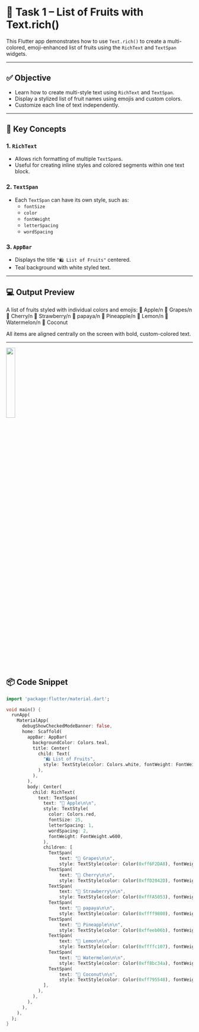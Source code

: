 # 🍎 Task 1 – List of Fruits with Text.rich()

This Flutter app demonstrates how to use `Text.rich()` to create a multi-colored, emoji-enhanced list of fruits using the `RichText` and `TextSpan` widgets.

---

## ✅ Objective

- Learn how to create multi-style text using `RichText` and `TextSpan`.
- Display a stylized list of fruit names using emojis and custom colors.
- Customize each line of text independently.

---

## 🧠 Key Concepts

### 1. `RichText`
- Allows rich formatting of multiple `TextSpan`s.
- Useful for creating inline styles and colored segments within one text block.

### 2. `TextSpan`
- Each `TextSpan` can have its own style, such as:
  - `fontSize`
  - `color`
  - `fontWeight`
  - `letterSpacing`
  - `wordSpacing`

### 3. `AppBar`
- Displays the title `"🛍️ List of Fruits"` centered.
- Teal background with white styled text.

---

## 💻 Output Preview

A list of fruits styled with individual colors and emojis:
🍎 Apple/n
🍇 Grapes/n
🍒 Cherry/n
🍓 Strawberry/n
🍠 papaya/n
🍍 Pineapple/n
🍋 Lemon/n
🍉 Watermelon/n
🥥 Coconut


All items are aligned centrally on the screen with bold, custom-colored text.

---
  <img src="https://github.com/user-attachments/assets/82951d22-50ba-428a-a380-09a480b84a2a" width="22%">

## 📦 Code Snippet

```dart
import 'package:flutter/material.dart';

void main() {
  runApp(
    MaterialApp(
      debugShowCheckedModeBanner: false,
      home: Scaffold(
        appBar: AppBar(
          backgroundColor: Colors.teal,
          title: Center(
            child: Text(
              "🛍️ List of Fruits",
              style: TextStyle(color: Colors.white, fontWeight: FontWeight.w600),
            ),
          ),
        ),
        body: Center(
          child: RichText(
            text: TextSpan(
              text: "🍎 Apple\n\n",
              style: TextStyle(
                color: Colors.red,
                fontSize: 25,
                letterSpacing: 1,
                wordSpacing: 2,
                fontWeight: FontWeight.w600,
              ),
              children: [
                TextSpan(
                    text: "🍇 Grapes\n\n",
                    style: TextStyle(color: Color(0xff6F2DA8), fontWeight: FontWeight.w600)),
                TextSpan(
                    text: "🍒 Cherry\n\n",
                    style: TextStyle(color: Color(0xffD2042D), fontWeight: FontWeight.w600)),
                TextSpan(
                    text: "🍓 Strawberry\n\n",
                    style: TextStyle(color: Color(0xffFA5053), fontWeight: FontWeight.w600)),
                TextSpan(
                    text: "🍠 papaya\n\n",
                    style: TextStyle(color: Color(0xffff9800), fontWeight: FontWeight.w600)),
                TextSpan(
                    text: "🍍 Pineapple\n\n",
                    style: TextStyle(color: Color(0xffeeb06b), fontWeight: FontWeight.w600)),
                TextSpan(
                    text: "🍋 Lemon\n\n",
                    style: TextStyle(color: Color(0xffffc107), fontWeight: FontWeight.w600)),
                TextSpan(
                    text: "🍉 Watermelon\n\n",
                    style: TextStyle(color: Color(0xff8bc34a), fontWeight: FontWeight.w600)),
                TextSpan(
                    text: "🥥 Coconut\n\n",
                    style: TextStyle(color: Color(0xff795548), fontWeight: FontWeight.w600)),
              ],
            ),
          ),
        ),
      ),
    ),
  );
}

